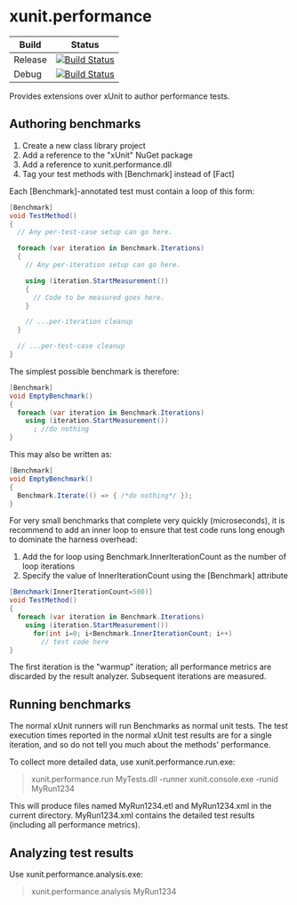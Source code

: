# xunit.performance

Build | Status
------------ | -------------
Release | [![Build Status](http://ci.dot.net/job/Microsoft_xunit-performance/job/master/job/LinuxFlow_Ubuntu_release/badge/icon)](http://ci.dot.net/job/Microsoft_xunit-performance/job/master/job/LinuxFlow_Ubuntu_release/)
Debug | [![Build Status](http://ci.dot.net/job/Microsoft_xunit-performance/job/master/job/LinuxFlow_Ubuntu_debug/badge/icon)](http://ci.dot.net/job/Microsoft_xunit-performance/job/master/job/LinuxFlow_Ubuntu_debug/)

Provides extensions over xUnit to author performance tests.

## Authoring benchmarks

1. Create a new class library project
2. Add a reference to the "xUnit" NuGet package
3. Add a reference to xunit.performance.dll
4. Tag your test methods with [Benchmark] instead of [Fact]

Each [Benchmark]-annotated test must contain a loop of this form:

```csharp
[Benchmark]
void TestMethod()
{
  // Any per-test-case setup can go here.

  foreach (var iteration in Benchmark.Iterations)
  {
    // Any per-iteration setup can go here.

    using (iteration.StartMeasurement())
    {
      // Code to be measured goes here.
    }

    // ...per-iteration cleanup
  }

  // ...per-test-case cleanup
}
```

The simplest possible benchmark is therefore:

```csharp
[Benchmark]
void EmptyBenchmark()
{
  foreach (var iteration in Benchmark.Iterations)
    using (iteration.StartMeasurement())
      ; //do nothing
}
```

This may also be written as:

```csharp
[Benchmark]
void EmptyBenchmark()
{
  Benchmark.Iterate(() => { /*do nothing*/ });
}
```

For very small benchmarks that complete very quickly (microseconds), it is recommend to add an inner loop to ensure that test code runs long enough to dominate the harness overhead:

1. Add the for loop using Benchmark.InnerIterationCount as the number of loop iterations
2. Specify the value of InnerIterationCount using the [Benchmark] attribute

```csharp
[Benchmark(InnerIterationCount=500)]
void TestMethod()
{
  foreach (var iteration in Benchmark.Iterations)
    using (iteration.StartMeasurement())
      for(int i=0; i<Benchmark.InnerIterationCount; i++)
        // test code here
}
```

The first iteration is the "warmup" iteration; all performance metrics are discarded by the result analyzer.  Subsequent iterations are measured.

## Running benchmarks

The normal xUnit runners will run Benchmarks as normal unit tests.  The test execution times reported in the normal xUnit test results are for a single iteration, and so do not tell you much about the methods' performance.

To collect more detailed data, use xunit.performance.run.exe:

> xunit.performance.run MyTests.dll -runner xunit.console.exe -runid MyRun1234

This will produce files named MyRun1234.etl and MyRun1234.xml in the current directory.  MyRun1234.xml contains the detailed test results (including all performance metrics).

## Analyzing test results

Use xunit.performance.analysis.exe:

> xunit.performance.analysis MyRun1234

